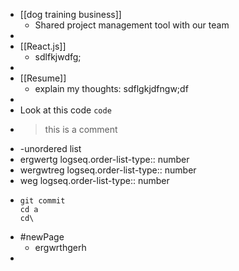 - [[dog training business]]
	- Shared project management tool with our team
-
- [[React.js]]
	- sdlfkjwdfg;
-
- [[Resume]]
	- explain my thoughts: sdflgkjdfngw;df
-
- Look at this code `code`
- > this is a comment
- -unordered list
- ergwertg
  logseq.order-list-type:: number
- wergwtreg
  logseq.order-list-type:: number
- weg
  logseq.order-list-type:: number
- ```
  git commit
  cd a
  cd\
  
  ```
- #newPage
	- ergwrthgerh
-